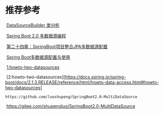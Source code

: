 # 推荐参考



​		[DataSourceBuilder 类分析](https://www.jianshu.com/p/471e2a80a638)

​		[Spring Boot 2.0 多数据源编程](https://my.oschina.net/chinesedragon/blog/1647846)

​		[第二十四章：SpringBoot项目整合JPA多数据源配置](https://www.jianshu.com/p/9f812e651319)

​		[Spring Boot多数据源配置与使用](http://blog.didispace.com/springbootmultidatasource/)

​		[1:howto-two-datasources](https://docs.spring.io/spring-boot/docs/2.1.3.RELEASE/reference/htmlsingle/#howto-two-datasources)

​		[2:howto-two-datasources][https://docs.spring.io/spring-boot/docs/2.1.3.RELEASE/reference/html/howto-data-access.html#howto-two-datasources]

  	https://github.com/luoshupeng/SpringBoot2.0-MultiDataSource	

​    	https://gitee.com/shupengluo/SpringBoot2.0-MultiDataSource

